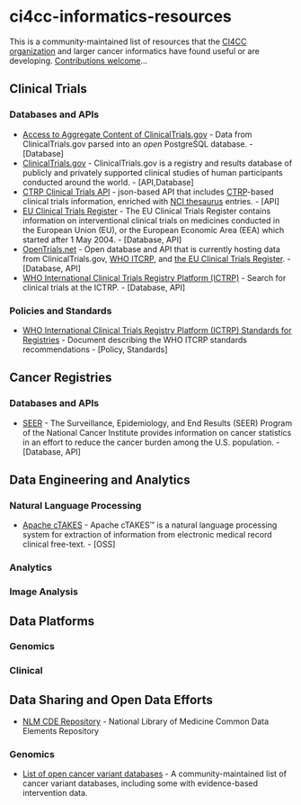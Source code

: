 # ci4cc-informatics-resources

This is a community-maintained list of resources that the [CI4CC organization](ci4cc.org) and larger cancer informatics have found useful or are developing. [Contributions welcome](HOW_TO_CONTRIBUTE.md)...

## Clinical Trials

### Databases and APIs

- [Access to Aggregate Content of ClinicalTrials.gov](https://aact-prod.herokuapp.com/) - Data from ClinicalTrials.gov parsed into an *open* PostgreSQL database. - [Database]
- [ClinicalTrials.gov](https://clinicaltrials.gov) - ClinicalTrials.gov is a registry and results database of publicly and privately supported clinical studies of human participants conducted around the world. - [API,Database]
- [CTRP Clinical Trials API](https://clinicaltrialsapi.cancer.gov) - json-based API that includes [CTRP](https://www.cancer.gov/about-nci/organization/ccct/ctrp)-based clinical trials information, enriched with [NCI thesaurus](https://ncit.nci.nih.gov/) entries. - [API]
- [EU Clinical Trials Register](https://www.clinicaltrialsregister.eu/) - The EU Clinical Trials Register contains information on interventional clinical trials on medicines conducted in the European Union (EU), or the European Economic Area (EEA) which started after 1 May 2004. - [Database, API]
- [OpenTrials.net](https://opentrials.net/) - Open database and API that is currently hosting data from ClinicalTrials.gov, [WHO ITCRP](http://www.who.int/ictrp/), and [the EU Clinical Trials Register](https://www.clinicaltrialsregister.eu/). - [Database, API]
- [WHO International Clinical Trials Registry Platform (ICTRP)](http://apps.who.int/trialsearch/Default.aspx) - Search for clinical trials at the ICTRP. - [Database, API] 

### Policies and Standards

- [WHO International Clinical Trials Registry Platform (ICTRP) Standards for Registries](http://www.who.int/iris/bitstream/10665/76705/1/9789241504294_eng.pdf?ua=1) - Document describing the WHO ITCRP standards recommendations - [Policy, Standards]

## Cancer Registries

### Databases and APIs

- [SEER](https://seer.cancer.gov) - The Surveillance, Epidemiology, and End Results (SEER) Program of the National Cancer Institute provides information on cancer statistics in an effort to reduce the cancer burden among the U.S. population. - [Database, API]

## Data Engineering and Analytics

### Natural Language Processing

- [Apache cTAKES](http://ctakes.apache.org/) - Apache cTAKES™ is a natural language processing system for extraction of information from electronic medical record clinical free-text. - [OSS]

### Analytics

### Image Analysis

## Data Platforms

### Genomics

### Clinical

## Data Sharing and Open Data Efforts
- [NLM CDE Repository](https://www.nlm.nih.gov/cde/) - National Library of Medicine Common Data Elements Repository 

### Genomics

- [List of open cancer variant databases](https://github.com/seandavi/awesome-cancer-variant-databases) - A community-maintained list of cancer variant databases, including some with evidence-based intervention data.

